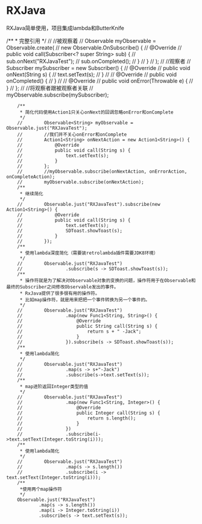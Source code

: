# RXJava
RXJava简单使用，项目集成lambda和ButterKnife

/**
         * 完整引用
         */
        //        //被观察着
        //        Observable<String> myObservable = Observable.create(
        //                new Observable.OnSubscribe<String>() {
        //                    @Override
        //                    public void call(Subscriber<? super String> sub) {
        //                        sub.onNext("RXJavaTest");
        //                        sub.onCompleted();
        //                    }
        //                }
        //        );
        //        //观察者
        //        Subscriber<String> mySubscriber = new Subscriber<String>() {
        //            @Override
        //            public void onNext(String s) {
        //                text.setText(s);
        //            }
        //
        //            @Override
        //            public void onCompleted() {
        //            }
        //
        //            @Override
        //            public void onError(Throwable e) {
        //            }
        //        };
        //        //将观察者跟被观察者关联
        //        myObservable.subscribe(mySubscriber);

        /**
         * 简化代码使用Action1只关心onNext的回调忽略onError和onComplete
         */
        //        Observable<String> myObservable = Observable.just("RXJavaTest");
        //        //我们并不关心onError和onComplete
        //        Action1<String> onNextAction = new Action1<String>() {
        //            @Override
        //            public void call(String s) {
        //                text.setText(s);
        //            }
        //        };
        //        //myObservable.subscribe(onNextAction, onErrorAction, onCompleteAction);
        //        myObservable.subscribe(onNextAction);
        /**
         * 继续简化
         */
        //        Observable.just("RXJavaTest").subscribe(new Action1<String>() {
        //            @Override
        //            public void call(String s) {
        //                text.setText(s);
        //                SDToast.showToast(s);
        //            }
        //        });
        /**
         * 使用lambda深度简化（需要装retrolambda插件需要JDK8环境）
         */
        //        Observable.just("RXJavaTest")
        //                .subscribe(s -> SDToast.showToast(s));
        /**
         * 操作符就是为了解决对Observable对象的变换的问题，操作符用于在Observable和最终的Subscriber之间修改Observable发出的事件。
         * RxJava提供了很多很有用的操作符。
         * 比如map操作符，就是用来把把一个事件转换为另一个事件的。
         */
        //        Observable.just("RXJavaTest")
        //                .map(new Func1<String, String>() {
        //                    @Override
        //                    public String call(String s) {
        //                        return s + " -Jack";
        //                    }
        //                }).subscribe(s -> SDToast.showToast(s));
        /**
         * 使用lambda简化
         */
        //        Observable.just("RXJavaTest")
        //                .map(s -> s+"-Jack")
        //                .subscribe(s->text.setText(s));
        /**
         * map进阶返回Integer类型的值
         */
        //        Observable.just("RXJavaTest")
        //                .map(new Func1<String, Integer>() {
        //                    @Override
        //                    public Integer call(String s) {
        //                        return s.length();
        //                    }
        //                })
        //                .subscribe(i->text.setText(Integer.toString(i)));
        /**
         * 使用lambda简化
         */
        //        Observable.just("RXJavaTest")
        //                .map(s -> s.length())
        //                .subscribe(i -> text.setText(Integer.toString(i)));
        /**
         *使用两个map操作符
         */
        Observable.just("RXJavaTest")
                .map(s -> s.length())
                .map(i -> Integer.toString(i))
                .subscribe(s -> text.setText(s));
